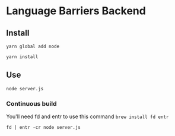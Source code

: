 # Language Barriers Backend

## Install
`yarn global add node`

`yarn install`

## Use
`node server.js`

### Continuous build

You'll need fd and entr to use this command
`brew install fd entr`

`fd | entr -cr node server.js`
